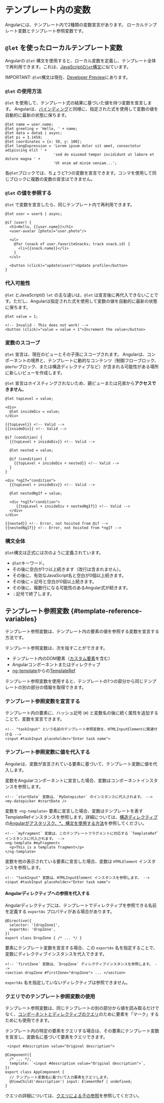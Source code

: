 # テンプレート内の変数

Angularには、テンプレート内で2種類の変数宣言があります。 ローカルテンプレート変数とテンプレート参照変数です。

## `@let` を使ったローカルテンプレート変数

Angularの `@let` 構文を使用すると、ローカル変数を定義し、テンプレート全体で再利用できます。これは、[JavaScriptの`let`構文](https://developer.mozilla.org/en-US/docs/Web/JavaScript/Reference/Statements/let)に似ています。

IMPORTANT: `@let`構文は現在、[Developer Preview](/reference/releases#developer-preview)にあります。

### `@let` の使用方法

`@let` を使用して、テンプレート式の結果に基づいた値を持つ変数を宣言します。 Angularは、[バインディング](./bindings)と同様に、指定された式を使用して変数の値を自動的に最新の状態に保ちます。

```angular-html
@let name = user.name;
@let greeting = 'Hello, ' + name;
@let data = data$ | async;
@let pi = 3.1459;
@let coordinates = {x: 50, y: 100};
@let longExpression = 'Lorem ipsum dolor sit amet, consectetur adipiscing elit ' +
                      'sed do eiusmod tempor incididunt ut labore et dolore magna ' +
                      'Ut enim ad minim veniam...';
```

各`@let`ブロックでは、ちょうど1つの変数を宣言できます。コンマを使用して同じブロックに複数の変数の宣言はできません。

### `@let` の値を参照する

`@let` で変数を宣言したら、同じテンプレート内で再利用できます。

```angular-html
@let user = user$ | async;

@if (user) {
  <h1>Hello, {{user.name}}</h1>
  <user-avatar [photo]="user.photo"/>

  <ul>
    @for (snack of user.favoriteSnacks; track snack.id) {
      <li>{{snack.name}}</li>
    }
  </ul>

  <button (click)="update(user)">Update profile</button>
}
```

### 代入可能性

`@let` とJavaScriptの `let` の主な違いは、`@let` は宣言後に再代入できないことです。ただし、Angularは指定された式を使用して変数の値を自動的に最新の状態に保ちます。

```angular-html
@let value = 1;

<!-- Invalid - This does not work! -->
<button (click)="value = value + 1">Increment the value</button>
```

### 変数のスコープ

`@let` 宣言は、現在のビューとその子孫にスコープされます。 Angularは、コンポーネントの境界と、テンプレートに動的なコンテンツ（制御フローブロック、`@defer`ブロック、または構造ディレクティブなど）が含まれる可能性がある場所に新しいビューを作成します。

`@let` 宣言はホイスティングされないため、親ビューまたは兄弟から**アクセスできません**。

```angular-html
@let topLevel = value;

<div>
  @let insideDiv = value;
</div>

{{topLevel}} <!-- Valid -->
{{insideDiv}} <!-- Valid -->

@if (condition) {
  {{topLevel + insideDiv}} <!-- Valid -->

  @let nested = value;

  @if (condition) {
    {{topLevel + insideDiv + nested}} <!-- Valid -->
  }
}

<div *ngIf="condition">
  {{topLevel + insideDiv}} <!-- Valid -->

  @let nestedNgIf = value;

  <div *ngIf="condition">
     {{topLevel + insideDiv + nestedNgIf}} <!-- Valid -->
  </div>
</div>

{{nested}} <!-- Error, not hoisted from @if -->
{{nestedNgIf}} <!-- Error, not hoisted from *ngIf -->
```

### 構文全体

`@let`構文は正式には次のように定義されています。

- `@let`キーワード。
- その後に空白が1つ以上続きます（改行は含まれません）。
- その後に、有効なJavaScript名と空白が0個以上続きます。
- その後に `=` 記号と空白が0個以上続きます。
- その後に、複数行になる可能性のあるAngular式が続きます。
- `；`記号で終了します。

## テンプレート参照変数 {#template-reference-variables}

テンプレート参照変数は、テンプレート内の要素の値を参照する変数を宣言する方法です。

テンプレート参照変数は、次を指すことができます。

- テンプレート内のDOM要素（[カスタム要素](https://developer.mozilla.org/en-US/docs/Web/API/Web_components/Using_custom_elements)を含む）
- Angularコンポーネントまたはディレクティブ
- [ng-template](/api/core/ng-template)からの[TemplateRef](/api/core/TemplateRef)

テンプレート参照変数を使用すると、テンプレートの1つの部分から同じテンプレートの別の部分の情報を取得できます。

### テンプレート参照変数を宣言する

テンプレート内の要素に、ハッシュ記号 (`#`) と変数名の後に続く属性を追加することで、変数を宣言できます。

```angular-html
<!-- "taskInput" という名前のテンプレート参照変数を、HTMLInputElementに関連付ける -->
<input #taskInput placeholder="Enter task name">
```

### テンプレート参照変数に値を代入する

Angularは、変数が宣言されている要素に基づいて、テンプレート変数に値を代入します。

変数をAngularコンポーネントに宣言した場合、変数はコンポーネントインスタンスを参照します。

```angular-html
<!-- `startDate` 変数は、`MyDatepicker` のインスタンスに代入されます。 -->
<my-datepicker #startDate />
```

変数を `<ng-template>` 要素に宣言した場合、変数はテンプレートを表すTemplateRefインスタンスを参照します。詳細については、[構造ディレクティブ](/guide/directives/structural-directives)の[Angularがアスタリスク、\*、構文を使用する方法](/guide/directives/structural-directives#asterisk)を参照してください。

```angular-html
<!-- `myFragment` 変数は、このテンプレートフラグメントに対応する `TemplateRef` インスタンスに代入されます。 -->
<ng-template #myFragment>
  <p>This is a template fragment</p>
</ng-template>
```

変数を他の表示されている要素に宣言した場合、変数は `HTMLElement` インスタンスを参照します。

```angular-html
<!-- "taskInput" 変数は、HTMLInputElement インスタンスを参照します。 -->
<input #taskInput placeholder="Enter task name">
```

#### Angularディレクティブへの参照を代入する

Angularディレクティブには、テンプレートでディレクティブを参照できる名前を定義する `exportAs` プロパティがある場合があります。

```angular-ts
@Directive({
  selector: '[dropZone]',
  exportAs: 'dropZone',
})
export class DropZone { /* ... */ }
```

要素にテンプレート変数を宣言する場合、この `exportAs` 名を指定することで、変数にディレクティブインスタンスを代入できます。

```angular-html
<!-- `firstZone` 変数は、`DropZone` ディレクティブインスタンスを参照します。 -->
<section dropZone #firstZone="dropZone"> ... </section>
```

`exportAs` 名を指定していないディレクティブは参照できません。

### クエリでのテンプレート参照変数の使用

テンプレート参照変数は、同じテンプレートの別の部分から値を読み取るだけでなく、[コンポーネントとディレクティブのクエリ](/guide/components/queries)のために要素を「マーク」するためにも使用できます。

テンプレート内の特定の要素をクエリする場合は、その要素にテンプレート変数を宣言し、変数名に基づいて要素をクエリできます。

```angular-html
 <input #description value="Original description">
```

```angular-ts
@Component({
  /* ... */,
  template: `<input #description value="Original description">`,
})
export class AppComponent {
  // テンプレート変数名に基づいて入力要素をクエリします。
  @ViewChild('description') input: ElementRef | undefined;
}
```

クエリの詳細については、[クエリによる子の参照](/guide/components/queries)を参照してください。
